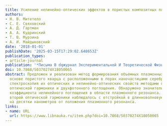 ```yaml
---
title: Усиление нелинейно-оптических эффектов в пористых композитных плазмонных структурах
authors:
- Н. В. Митетело
- C. E. Свяховский
- А. Д. Гартман
- А. А. Кудринский
- Т. В. Мурзина
- А. И. Майдыковский
date: '2018-01-01'
publishDate: '2025-03-15T17:29:02.648653Z'
publication_types:
- article-journal
publication: '*Письма В dqжурнал Экспериментальной И Теоретической Физикиdq*'
doi: 10.7868/S0370274X18050065
abstract: Предложен и реализован метод формирования объемных плазмонных структур на
  основе пористого кварца с расположенными в порах наночастицами серебра, выполнена
  спектроскопия их оптических и нелинейно-оптических свойств методами генерации второй
  оптической гармоники и двухфотонного поглощения. Обнаружено значительное возрастание
  коэффициента нелинейного поглощения в области плазмонного резонанса. При этом усиление
  второй оптической гармоники наблюдалось с отстройкой в длинноволновую область спектра
  на десятки нанометров от положения плазмонного резонанса.
links:
- name: URL
  url: https://www.libnauka.ru/item.php?doi=10.7868/S0370274X18050065
---
```

